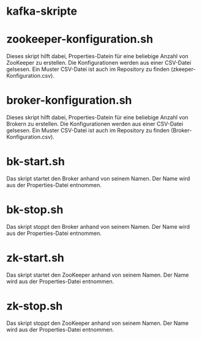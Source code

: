 # kafka-skripte

# zookeeper-konfiguration.sh

Dieses skript hilft dabei, Properties-Datein für eine beliebige Anzahl von ZooKeeper zu erstellen.
Die Konfigurationen werden aus einer CSV-Datei gelsesen. Ein Muster CSV-Datei ist auch im Repository zu finden (zkeeper-Konfiguration.csv).


# broker-konfiguration.sh

Dieses skript hilft dabei, Properties-Datein für eine beliebige Anzahl von Brokern zu erstellen.
Die Konfigurationen werden aus einer CSV-Datei gelsesen. Ein Muster CSV-Datei ist auch im Repository zu finden (Broker-Konfiguration.csv).

# bk-start.sh

Das skript startet den Broker anhand von seinem Namen. Der Name wird aus der Properties-Datei entnommen.

# bk-stop.sh

Das skript stoppt den Broker anhand von seinem Namen. Der Name wird aus der Properties-Datei entnommen.

# zk-start.sh	

Das skript startet den ZooKeeper anhand von seinem Namen. Der Name wird aus der Properties-Datei entnommen.

# zk-stop.sh	

Das skript stoppt den ZooKeeper anhand von seinem Namen. Der Name wird aus der Properties-Datei entnommen.
